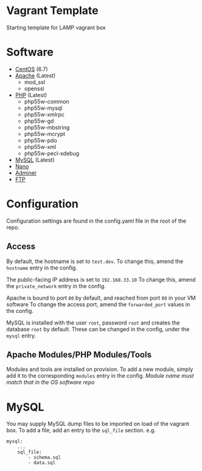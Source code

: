 # Vagrant Template
Starting template for LAMP vagrant box

# Software
* [CentOS](https://www.centos.org/) (6.7)
* [Apache](https://httpd.apache.org/) (Latest)
    - mod_ssl
    - openssl
* [PHP](https://www.php.net/) (Latest)
    - php55w-common
    - php55w-mysql
    - php55w-xmlrpc
    - php55w-gd
    - php55w-mbstring
    - php55w-mcrypt
    - php55w-pdo
    - php55w-xml
    - php55w-pecl-xdebug
* [MySQL](https://www.mysql.com/) (Latest)
* [Nano](http://www.nano-editor.org/)
* [Adminer](https://www.adminer.org/)
* [FTP](https://security.appspot.com/vsftpd.html)

# Configuration
Configuration settings are found in the config.yaml file in the root of the repo.

## Access
By default, the hostname is set to `test.dev`.
To change this, amend the `hostname` entry in the config.

The public-facing IP address is set to `192.168.33.10`
To change this, amend the `private_network` entry in the config.

Apache is bound to port `80` by default, and reached from port `80` in your VM software
To change the access port, amend the `forwarded_port` values in the config.

MySQL is installed with the user `root`, password `root` and creates the database `root` by default.
These can be changed in the config, under the `mysql` entry.

## Apache Modules/PHP Modules/Tools
Modules and tools are installed on provision.
To add a new module, simply add it to the corresponding `modules` entry in the config.
*Module name must match that in the OS software repo*

# MySQL
You may supply MySQL dump files to be imported on load of the vagrant box.
To add a file, add an entry to the `sql_file` section.
e.g.
>
    mysql:
        ...
        sql_file:
            - schema.sql
            - data.sql
